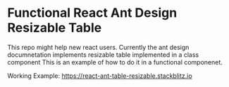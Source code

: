 # Functional React Ant Design Resizable Table

This repo might help new react users.
Currently the ant design documnetation implements resizable table implemented in a class component 
This is an example of how to do it in a functional componenet.

Working Example:
https://react-ant-table-resizable.stackblitz.io

